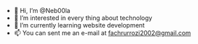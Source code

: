 - 👋 Hi, I’m @Neb00la
- 👀 I’m interested in every thing about technology
- 🌱 I’m currently learning website development
- 📫 You can sent me an e-mail at fachrurrozi2002@gmail.com

<!---
Neb00la/Neb00la is a ✨ special ✨ repository because its `README.md` (this file) appears on your GitHub profile.
You can click the Preview link to take a look at your changes.
--->
